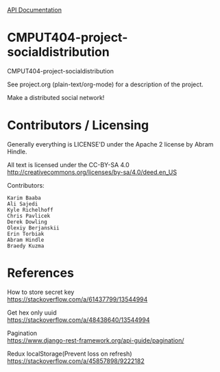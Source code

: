 [API Documentation](https://app.swaggerhub.com/apis-docs/lida9/SocialDistribution/1.0.0-oas3)

CMPUT404-project-socialdistribution
===================================

CMPUT404-project-socialdistribution

See project.org (plain-text/org-mode) for a description of the project.

Make a distributed social network!

Contributors / Licensing
========================

Generally everything is LICENSE'D under the Apache 2 license by Abram Hindle.

All text is licensed under the CC-BY-SA 4.0 http://creativecommons.org/licenses/by-sa/4.0/deed.en_US

Contributors:

    Karim Baaba
    Ali Sajedi
    Kyle Richelhoff
    Chris Pavlicek
    Derek Dowling
    Olexiy Berjanskii
    Erin Torbiak
    Abram Hindle
    Braedy Kuzma

# References

How to store secret key  
https://stackoverflow.com/a/61437799/13544994

Get hex only uuid  
https://stackoverflow.com/a/48438640/13544994

Pagination  
https://www.django-rest-framework.org/api-guide/pagination/

Redux localStorage(Prevent loss on refresh)  
https://stackoverflow.com/a/45857898/9222182
